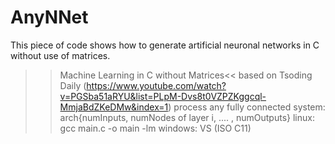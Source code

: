 # AnyNNet
This piece of code shows how to generate artificial neuronal networks in C without use of matrices.

>>Machine Learning in C without Matrices<<
based on Tsoding Daily (https://www.youtube.com/watch?v=PGSba51aRYU&list=PLpM-Dvs8t0VZPZKggcql-MmjaBdZKeDMw&index=1)
process any fully connected system: arch{numInputs, numNodes of layer i, .... , numOutputs}
linux: gcc main.c -o main -lm
windows: VS (ISO C11)

